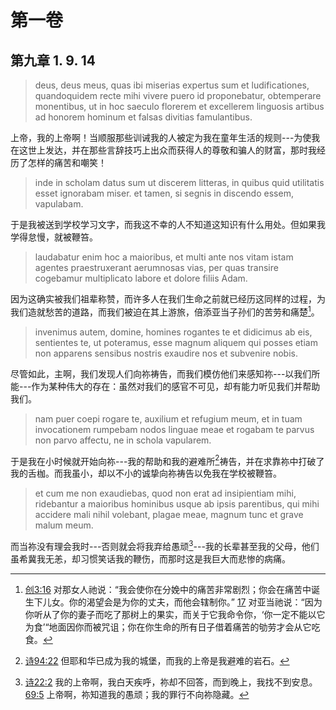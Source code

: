 # 第一卷
## 第九章 1. 9. 14

> deus, deus meus, quas ibi miserias expertus sum et ludificationes, quandoquidem recte mihi vivere puero id proponebatur, obtemperare monentibus, ut in hoc saeculo florerem et excellerem linguosis artibus ad honorem hominum et falsas divitias famulantibus.

上帝，我的上帝啊！当顺服那些训诫我的人被定为我在童年生活的规则---为使我在这世上发达，并在那些言辞技巧上出众而获得人的尊敬和骗人的财富，那时我经历了怎样的痛苦和嘲笑！

> inde in scholam datus sum ut discerem litteras, in quibus quid utilitatis esset ignorabam miser. et tamen, si segnis in discendo essem, vapulabam.

于是我被送到学校学习文字，而我这不幸的人不知道这知识有什么用处。但如果我学得怠慢，就被鞭笞。

> laudabatur enim hoc a maioribus, et multi ante nos vitam istam agentes praestruxerant aerumnosas vias, per quas transire cogebamur multiplicato labore et dolore filiis Adam.

因为这确实被我们祖辈称赞，而许多人在我们生命之前就已经历这同样的过程，为我们造就愁苦的道路，而我们被迫在其上游旅，倍添亚当子孙们的苦劳和痛楚[^1]。

[^1]: [创3:16](https://biblehub.com/genesis/3-16.htm) 对那女人祂说：“我会使你在分娩中的痛苦非常剧烈；你会在痛苦中诞生下儿女。你的渴望会是为你的丈夫，而他会辖制你。” [17](https://biblehub.com/genesis/3-17.htm) 对亚当祂说：“因为你听从了你的妻子而吃了那树上的果实，而关于它我命令你，‘你一定不能以它为食’“地面因你而被咒诅；你在你生命的所有日子借着痛苦的劬劳才会从它吃食。

> invenimus autem, domine, homines rogantes te et didicimus ab eis, sentientes te, ut poteramus, esse magnum aliquem qui posses etiam non apparens sensibus nostris exaudire nos et subvenire nobis.

尽管如此，主啊，我们发现人们向祢祷告，而我们模仿他们来感知祢---以我们所能---作为某种伟大的存在：虽然对我们的感官不可见，却有能力听见我们并帮助我们。

> nam puer coepi rogare te, auxilium et refugium meum, et in tuam invocationem rumpebam nodos linguae meae et rogabam te parvus non parvo affectu, ne in schola vapularem.

于是我在小时候就开始向祢---我的帮助和我的避难所[^2]祷告，并在求靠祢中打破了我的舌枷。而我虽小，却以不小的诚挚向祢祷告以免我在学校被鞭笞。

[^2]: [诗94:22](https://biblehub.com/psalms/94-22.htm) 但耶和华已成为我的城堡，而我的上帝是我避难的岩石。

> et cum me non exaudiebas, quod non erat ad insipientiam mihi, ridebantur a maioribus hominibus usque ab ipsis parentibus, qui mihi accidere mali nihil volebant, plagae meae, magnum tunc et grave malum meum.

而当祢没有理会我时---否则就会将我弃给愚顽[^3]---我的长辈甚至我的父母，他们虽希冀我无恙，却习惯笑话我的鞭伤，而那时这是我巨大而悲惨的病痛。

[^3]: [诗22:2](https://biblehub.com/psalms/22-2.htm) 我的上帝啊，我白天疾呼，祢却不回答，而到晚上，我找不到安息。 [69:5](https://biblehub.com/psalms/69-5.htm) 上帝啊，祢知道我的愚顽；我的罪行不向祢隐藏。